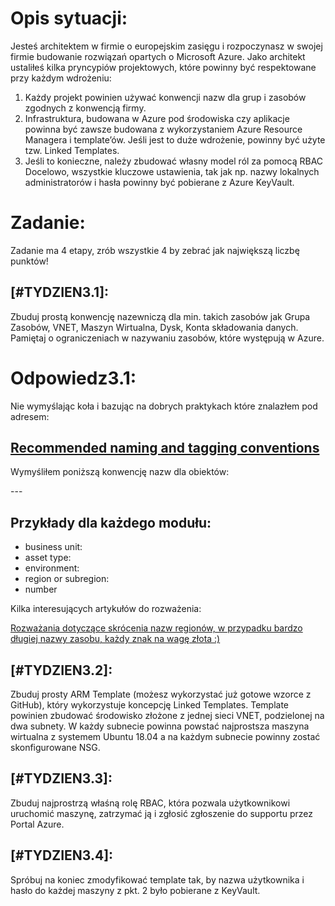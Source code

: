 # Opis sytuacji:
Jesteś architektem w firmie o europejskim zasięgu i rozpoczynasz w swojej firmie budowanie rozwiązań opartych o Microsoft Azure.
Jako architekt ustaliłeś kilka pryncypiów projektowych, które powinny być respektowane przy każdym wdrożeniu:
1. Każdy projekt powinien używać konwencji nazw dla grup i zasobów zgodnych z konwencją firmy.
2. Infrastruktura, budowana w Azure pod środowiska czy aplikacje powinna być zawsze budowana z wykorzystaniem Azure Resource Managera i template’ów. Jeśli jest to duże wdrożenie, powinny być użyte tzw. Linked Templates.
3. Jeśli to konieczne, należy zbudować własny model ról za pomocą RBAC
Docelowo, wszystkie kluczowe ustawienia, tak jak np. nazwy lokalnych administratorów i hasła powinny być pobierane z Azure KeyVault.

# Zadanie:
Zadanie ma 4 etapy, zrób wszystkie 4 by zebrać jak największą liczbę punktów!

## [#TYDZIEN3.1]:
Zbuduj prostą konwencję nazewniczą dla min. takich zasobów jak Grupa Zasobów, VNET, Maszyn Wirtualna, Dysk, Konta składowania danych. Pamiętaj o ograniczeniach w nazywaniu zasobów, które występują w Azure.

# Odpowiedz3.1:

Nie wymyślając koła i bazując na dobrych praktykach które znalazłem pod adresem:

## [Recommended naming and tagging conventions](https://docs.microsoft.com/en-us/azure/cloud-adoption-framework/ready/azure-best-practices/naming-and-tagging)

Wymyśliłem poniższą konwencję nazw dla obiektów:

<business unit>-<asset type>-<region or subregion>-<number>

## Przykłady dla każdego modułu:

- business unit:
- asset type:
- environment:
- region or subregion:
- number

Kilka interesujących artykułów do rozważenia:

[Rozważania dotyczące skrócenia nazw regionów, w przypadku bardzo długiej nazwy zasobu, każdy znak na wagę złota :)](http://www.mattruma.com/adventures-with-azure-regions/)

## [#TYDZIEN3.2]:
Zbuduj prosty ARM Template (możesz wykorzystać już gotowe wzorce z GitHub), który wykorzystuje koncepcję Linked Templates. Template powinien zbudować środowisko złożone z jednej sieci VNET, podzielonej na dwa subnety. W każdy subnecie powinna powstać najprostsza maszyna wirtualna z systemem Ubuntu 18.04 a na każdym subnecie powinny zostać skonfigurowane NSG.

## [#TYDZIEN3.3]:
Zbuduj najprostrzą właśną rolę RBAC, która pozwala użytkownikowi uruchomić maszynę, zatrzymać ją i zgłosić zgłoszenie do supportu przez Portal Azure.

## [#TYDZIEN3.4]:
Spróbuj na koniec zmodyfikować template tak, by nazwa użytkownika i hasło do każdej maszyny z pkt. 2 było pobierane z KeyVault.
